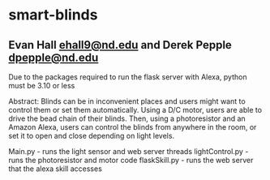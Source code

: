 # smart-blinds

## Evan Hall ehall9@nd.edu and Derek Pepple dpepple@nd.edu

Due to the packages required to run the flask server with Alexa, python must be 3.10 or less

Abstract: Blinds can be in inconvenient places and users might want to control them or set them automatically. Using a D/C motor, users are able to drive the bead chain of their blinds. Then, using a photoresistor and an Amazon Alexa, users can control the blinds from anywhere in the room, or set it to open and close depending on light levels.

Main.py - runs the light sensor and web server threads
lightControl.py - runs the photoresistor and motor code
flaskSkill.py - runs the web server that the alexa skill accesses
